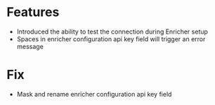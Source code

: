 # Features
- Introduced the ability to test the connection during Enricher setup
- Spaces in enricher configuration api key field will trigger an error message

# Fix
- Mask and rename enricher configuration api key field
